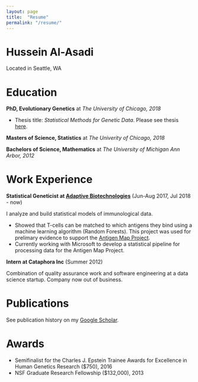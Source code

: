 ```yaml
---
layout: page
title:  "Resume"
permalink: "/resume/"
---
```


# Hussein Al-Asadi
Located in Seattle, WA

# Education

**PhD, Evolutionary Genetics** at *The University of Chicago, 2018*

- Thesis title: *Statistical Methods for Genetic Data*. Please see thesis <a href="http://stephenslab.uchicago.edu/assets/papers/hussein-thesis.pdf" title="ab">here</a>. 

**Masters of Science, Statistics** at *The Univerity of Chicago, 2018*

**Bachelors of Science, Mathematics** at *The University of Michigan Ann Arbor, 2012*

# Work Experience 

**Statistical Geneticist at <a href="https://www.adaptivebiotech.com" title="ab">Adaptive Biotechnologies</a>** (Jun-Aug 2017, Jul 2018 - now)

I analyze and build statistical models of immunological data.
 - Showed that T-cells can be matched to which antigens they bind using a machine learning algorithm (Random Forests). This project was used for prelimary evidence to support the <a href="https://www.adaptivebiotech.com/tcr-antigen-map" title="ab">Antigen Map Project</a>.
 - Currently working with Microsoft to develop a statistical pipeline for processing data for the Antigen Map Project.
 
**Intern at Cataphora Inc** (Summer 2012)

Combination of quality assurance work and software engineering at a data science startup. Company now out of business. 

# Publications

See publication history on my <a href="https://scholar.google.com/citations?user=eL83UswAAAAJ&hl=en" title="ab">Google Scholar</a>.

# Awards

- Semifinalist for the Charles J. Epstein Trainee Awards for Excellence in Human Genetics Research ($750), 2016
- NSF Graduate Research Fellowship ($132,000), 2013
